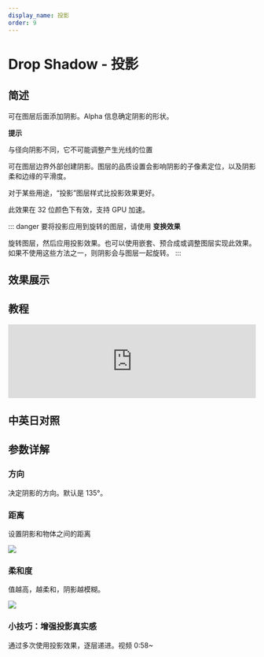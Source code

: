 ```yaml
---
display_name: 投影
order: 9
---
```


# Drop Shadow - 投影

## 简述

可在图层后面添加阴影。Alpha 信息确定阴影的形状。

**提示**

与径向阴影不同，它不可能调整产生光线的位置

可在图层边界外部创建阴影。图层的品质设置会影响阴影的子像素定位，以及阴影柔和边缘的平滑度。

对于某些用途，“投影”图层样式比投影效果更好。

此效果在 32 位颜色下有效，支持 GPU 加速。

::: danger
要将投影应用到旋转的图层，请使用 **变换效果**

旋转图层，然后应用投影效果。也可以使用嵌套、预合成或调整图层实现此效果。如果不使用这些方法之一，则阴影会与图层一起旋转。
:::

## 效果展示

## 教程

<iframe src="https://player.bilibili.com/player.html?bvid=BV1e34y1X7Vj&page=47&high_quality=1" width="100%" allowfullscreen="allowfullscreen" frameborder="0"></iframe>

## 中英日对照

## 参数详解

### 方向

决定阴影的方向。默认是 135°。

### 距离

设置阴影和物体之间的距离

![](https://cdn.yuelili.com/20211227113921.png)

### 柔和度

值越高，越柔和，阴影越模糊。

![](https://cdn.yuelili.com/20211227114004.png)

### 小技巧：增强投影真实感

通过多次使用投影效果，逐层递进。视频 0:58~
